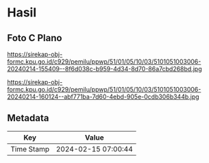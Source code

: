 # Hasil

## Foto C Plano

https://sirekap-obj-formc.kpu.go.id/c929/pemilu/ppwp/51/01/05/10/03/5101051003006-20240214-155409--8f6d038c-b959-4d34-8d70-86a7cbd268bd.jpg

https://sirekap-obj-formc.kpu.go.id/c929/pemilu/ppwp/51/01/05/10/03/5101051003006-20240214-160124--abf771ba-7d60-4ebd-905e-0cdb306b344b.jpg


## Metadata

| Key        | Value               |
| ---------- | ------------------- |
| Time Stamp | 2024-02-15 07:00:44 |




